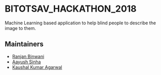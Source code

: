 # BITOTSAV_HACKATHON_2018
Machine Learning based application to help blind people to describe the image to them.

## Maintainers
- [Ranjan Binwani](https://github.com/ranjanbinwani)
- [Aayush Sinha](https://github.com/aayushsinha44)
- [Kaushal Kumar Agarwal](https://github.com/kaushalag29)